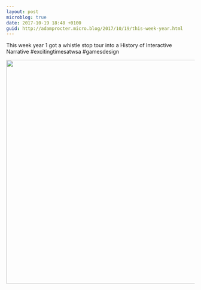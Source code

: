 ```yaml
---
layout: post
microblog: true
date: 2017-10-19 18:48 +0100
guid: http://adamprocter.micro.blog/2017/10/19/this-week-year.html
---
```

This week year 1 got a whistle stop tour into a History of Interactive Narrative #excitingtimesatwsa #gamesdesign

<img src="http://discursive.adamprocter.co.uk/uploads/2017/e4d8c8dc0e.jpg" width="600" height="600" />

